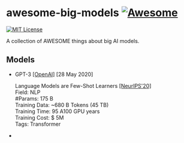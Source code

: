 # awesome-big-models [![Awesome](https://awesome.re/badge.svg)](https://awesome.re)

[![MIT License](https://img.shields.io/badge/license-MIT-green.svg)](https://opensource.org/licenses/MIT)

A collection of AWESOME things about big AI models.

## Models

- GPT-3 [[OpenAI]](https://openai.com/api/) [28 May 2020]

    Language Models are Few-Shot Learners [[NeurIPS'20]](https://papers.nips.cc/paper/2020/file/1457c0d6bfcb4967418bfb8ac142f64a-Paper.pdf)  
    Field: NLP  
    #Params: 175 B  
    Training Data: ~680 B Tokens (45 TB)  
    Training Time: 95 A100 GPU years  
    Training Cost: $ 5M  
    Tags: Transformer

- 
